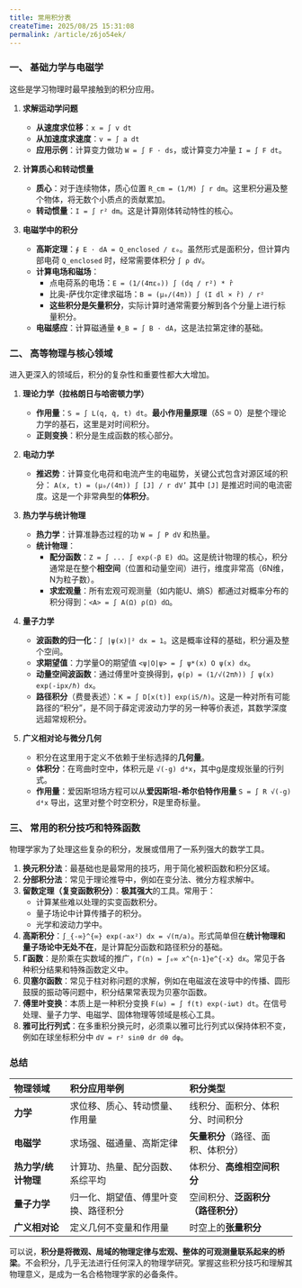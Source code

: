 ```yaml
---
title: 常用积分表
createTime: 2025/08/25 15:31:08
permalink: /article/z6jo54ek/
---
```


### 一、 基础力学与电磁学

这些是学习物理时最早接触到的积分应用。

1.  **求解运动学问题**
    *   **从速度求位移**：`x = ∫ v dt`
    *   **从加速度求速度**：`v = ∫ a dt`
    *   **应用示例**：计算变力做功 `W = ∫ F · ds`，或计算变力冲量 `I = ∫ F dt`。

2.  **计算质心和转动惯量**
    *   **质心**：对于连续物体，质心位置 `R_cm = (1/M) ∫ r dm`。这里积分遍及整个物体，将无数个小质点的贡献累加。
    *   **转动惯量**：`I = ∫ r² dm`。这是计算刚体转动特性的核心。

3.  **电磁学中的积分**
    *   **高斯定理**：`∮ E · dA = Q_enclosed / ε₀`。虽然形式是面积分，但计算内部电荷 `Q_enclosed` 时，经常需要体积分 `∫ ρ dV`。
    *   **计算电场和磁场**：
        *   点电荷系的电场：`E = (1/(4πε₀)) ∫ (dq / r²) * r̂`
        *   比奥-萨伐尔定律求磁场：`B = (μ₀/(4π)) ∫ (I dl × r̂) / r²`
        *   **这些积分是矢量积分**，实际计算时通常需要分解到各个分量上进行标量积分。
    *   **电磁感应**：计算磁通量 `Φ_B = ∫ B · dA`，这是法拉第定律的基础。

### 二、 高等物理与核心领域

进入更深入的领域后，积分的复杂性和重要性都大大增加。

1.  **理论力学（拉格朗日与哈密顿力学）**
    *   **作用量**：`S = ∫ L(q, q̇, t) dt`。**最小作用量原理**（δS = 0）是整个理论力学的基石，这里是对时间积分。
    *   **正则变换**：积分是生成函数的核心部分。

2.  **电动力学**
    *   **推迟势**：计算变化电荷和电流产生的电磁势，关键公式包含对源区域的积分：
        `A(x, t) = (μ₀/(4π)) ∫ [J] / r dV’`
        其中 `[J]` 是推迟时间的电流密度。这是一个非常典型的**体积分**。

3.  **热力学与统计物理**
    *   **热力学**：计算准静态过程的功 `W = ∫ P dV` 和热量。
    *   **统计物理**：
        *   **配分函数**：`Z = ∫ ... ∫ exp(-β E) dΩ`。这是统计物理的核心，积分通常是在整个**相空间**（位置和动量空间）进行，维度非常高（6N维，N为粒子数）。
        *   **求宏观量**：所有宏观可观测量（如内能U、熵S）都通过对概率分布的积分得到：`<A> = ∫ A(Ω) ρ(Ω) dΩ`。

4.  **量子力学**
    *   **波函数的归一化**：`∫ |ψ(x)|² dx = 1`。这是概率诠释的基础，积分遍及整个空间。
    *   **求期望值**：力学量O的期望值 `<ψ|O|ψ> = ∫ ψ*(x) O ψ(x) dx`。
    *   **动量空间波函数**：通过傅里叶变换得到，`φ(p) = (1/√(2πℏ)) ∫ ψ(x) exp(-ipx/ℏ) dx`。
    *   **路径积分**（费曼表述）：`K = ∫ D[x(t)] exp(iS/ℏ)`。这是一种对所有可能路径的“积分”，是不同于薛定谔波动力学的另一种等价表述，其数学深度远超常规积分。

5.  **广义相对论与微分几何**
    *   积分在这里用于定义不依赖于坐标选择的**几何量**。
    *   **体积分**：在弯曲时空中，体积元是 `√(-g) d⁴x`，其中g是度规张量的行列式。
    *   **作用量**：爱因斯坦场方程可以从**爱因斯坦-希尔伯特作用量** `S = ∫ R √(-g) d⁴x` 导出，这里对整个时空积分，R是里奇标量。

### 三、 常用的积分技巧和特殊函数

物理学家为了处理这些复杂的积分，发展或借用了一系列强大的数学工具。

1.  **换元积分法**：最基础也是最常用的技巧，用于简化被积函数和积分区域。
2.  **分部积分法**：常见于理论推导中，例如在变分法、微分方程求解中。
3.  **留数定理（复变函数积分）**：**极其强大**的工具。常用于：
    *   计算某些难以处理的实变函数积分。
    *   量子场论中计算传播子的积分。
    *   光学和波动力学中。
4.  **高斯积分**：`∫_{-∞}^{∞} exp(-ax²) dx = √(π/a)`。形式简单但在**统计物理和量子场论中无处不在**，是计算配分函数和路径积分的基础。
5.  **Γ函数**：是阶乘在实数域的推广，`Γ(n) = ∫₀∞ x^{n-1}e^{-x} dx`。常见于各种积分结果和特殊函数定义中。
6.  **贝塞尔函数**：常见于柱对称问题的求解，例如在电磁波在波导中的传播、圆形鼓膜的振动等问题中，积分结果常表现为贝塞尔函数。
7.  **傅里叶变换**：本质上是一种积分变换 `F(ω) = ∫ f(t) exp(-iωt) dt`。在信号处理、量子力学、电磁学、固体物理等领域是核心工具。
8.  **雅可比行列式**：在多重积分换元时，必须乘以雅可比行列式以保持体积不变，例如在球坐标积分中 `dV = r² sinθ dr dθ dφ`。

### 总结

| 物理领域 | 积分应用举例 | 积分类型 |
| :--- | :--- | :--- |
| **力学** | 求位移、质心、转动惯量、作用量 | 线积分、面积分、体积分、时间积分 |
| **电磁学** | 求场强、磁通量、高斯定律 | **矢量积分**（路径、面积、体积分） |
| **热力学/统计物理** | 计算功、热量、配分函数、系综平均 | 体积分、**高维相空间积分** |
| **量子力学** | 归一化、期望值、傅里叶变换、路径积分 | 空间积分、**泛函积分（路径积分）** |
| **广义相对论** | 定义几何不变量和作用量 | 时空上的**张量积分** |

可以说，**积分是将微观、局域的物理定律与宏观、整体的可观测量联系起来的桥梁**。不会积分，几乎无法进行任何深入的物理学研究。掌握这些积分技巧和理解其物理意义，是成为一名合格物理学家的必备条件。
